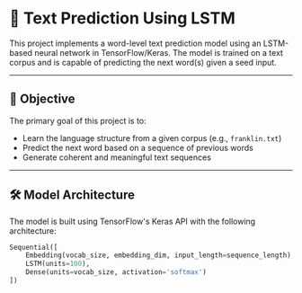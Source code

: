 # 🧠 Text Prediction Using LSTM

This project implements a word-level text prediction model using an LSTM-based neural network in TensorFlow/Keras. The model is trained on a text corpus and is capable of predicting the next word(s) given a seed input.

---

## 📌 Objective

The primary goal of this project is to:
- Learn the language structure from a given corpus (e.g., `franklin.txt`)
- Predict the next word based on a sequence of previous words
- Generate coherent and meaningful text sequences

---

## 🛠️ Model Architecture

The model is built using TensorFlow's Keras API with the following architecture:

```python
Sequential([
    Embedding(vocab_size, embedding_dim, input_length=sequence_length),
    LSTM(units=100),
    Dense(units=vocab_size, activation='softmax')
])
